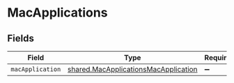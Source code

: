 # MacApplications


## Fields

| Field                                                                                               | Type                                                                                                | Required                                                                                            | Description                                                                                         |
| --------------------------------------------------------------------------------------------------- | --------------------------------------------------------------------------------------------------- | --------------------------------------------------------------------------------------------------- | --------------------------------------------------------------------------------------------------- |
| `macApplication`                                                                                    | [shared.MacApplicationsMacApplication](../../../sdk/models/shared/macapplicationsmacapplication.md) | :heavy_minus_sign:                                                                                  | N/A                                                                                                 |